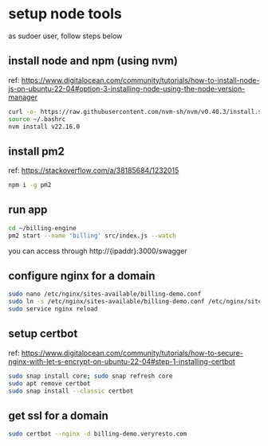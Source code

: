 # setup node tools
as sudoer user, follow steps below

## install node and npm (using nvm)
ref: https://www.digitalocean.com/community/tutorials/how-to-install-node-js-on-ubuntu-22-04#option-3-installing-node-using-the-node-version-manager

```bash
curl -o- https://raw.githubusercontent.com/nvm-sh/nvm/v0.40.3/install.sh | bash
source ~/.bashrc
nvm install v22.16.0
```

## install pm2
ref: https://stackoverflow.com/a/38185684/1232015

```bash
npm i -g pm2
```

## run app
```bash
cd ~/billing-engine
pm2 start --name 'billing' src/index.js --watch
```
you can access through http://{ipaddr}:3000/swagger

## configure nginx for a domain
```bash
sudo nano /etc/nginx/sites-available/billing-demo.conf
sudo ln -s /etc/nginx/sites-available/billing-demo.conf /etc/nginx/sites-enabled/
sudo service nginx reload
```

## setup certbot
ref: https://www.digitalocean.com/community/tutorials/how-to-secure-nginx-with-let-s-encrypt-on-ubuntu-22-04#step-1-installing-certbot

```bash
sudo snap install core; sudo snap refresh core
sudo apt remove certbot
sudo snap install --classic certbot
```

## get ssl for a domain
```bash
sudo certbot --nginx -d billing-demo.veryresto.com
```
